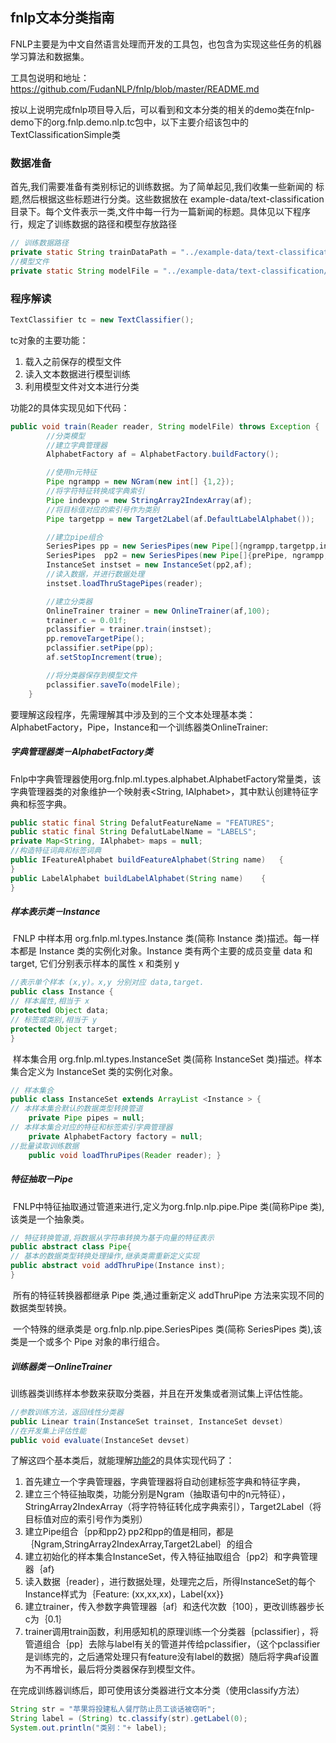 ## fnlp文本分类指南

FNLP主要是为中文自然语言处理而开发的工具包，也包含为实现这些任务的机器学习算法和数据集。

工具包说明和地址：https://github.com/FudanNLP/fnlp/blob/master/README.md

按以上说明完成fnlp项目导入后，可以看到和文本分类的相关的demo类在fnlp-demo下的org.fnlp.demo.nlp.tc包中，以下主要介绍该包中的TextClassificationSimple类

### 数据准备

首先,我们需要准备有类别标记的训练数据。为了简单起见,我们收集一些新闻的 标题,然后根据这些标题进行分类。这些数据放在 example-data/text-classification 目录下。每个文件表示一类,文件中每一行为一篇新闻的标题。具体见以下程序行，规定了训练数据的路径和模型存放路径

```java
// 训练数据路径
private static String trainDataPath = "../example-data/text-classification/";
//模型文件
private static String modelFile = "../example-data/text-classification/model.gz";
```

### 程序解读

```java
TextClassifier tc = new TextClassifier();
```

tc对象的主要功能：

1. 载入之前保存的模型文件
2. 读入文本数据进行模型训练
3. 利用模型文件对文本进行分类

<span id="jump">功能2</span>的具体实现见如下代码：

```java
public void train(Reader reader, String modelFile) throws Exception {
		//分类模型
		//建立字典管理器
		AlphabetFactory af = AlphabetFactory.buildFactory();

		//使用n元特征
		Pipe ngrampp = new NGram(new int[] {1,2});
		//将字符特征转换成字典索引
		Pipe indexpp = new StringArray2IndexArray(af);
		//将目标值对应的索引号作为类别
		Pipe targetpp = new Target2Label(af.DefaultLabelAlphabet());		

		//建立pipe组合
		SeriesPipes pp = new SeriesPipes(new Pipe[]{ngrampp,targetpp,indexpp});
		SeriesPipes  pp2 = new SeriesPipes(new Pipe[]{prePipe, ngrampp,targetpp,indexpp});
		InstanceSet instset = new InstanceSet(pp2,af);
		//读入数据，并进行数据处理
		instset.loadThruStagePipes(reader);

		//建立分类器		
		OnlineTrainer trainer = new OnlineTrainer(af,100);
		trainer.c = 0.01f;
		pclassifier = trainer.train(instset);
		pp.removeTargetPipe();
		pclassifier.setPipe(pp);
		af.setStopIncrement(true);

		//将分类器保存到模型文件
		pclassifier.saveTo(modelFile);	
	}
```

​	要理解这段程序，先需理解其中涉及到的三个文本处理基本类：AlphabetFactory，Pipe，Instance和一个训练器类OnlineTrainer:

##### 字典管理器类－AlphabetFactory类

​	Fnlp中字典管理器使用org.fnlp.ml.types.alphabet.AlphabetFactory常量类，该字典管理器类的对象维护一个映射表<String, IAlphabet>，其中默认创建特征字典和标签字典。

```java
public static final String DefalutFeatureName = "FEATURES";
public static final String DefalutLabelName = "LABELS";
private Map<String, IAlphabet> maps = null;
//构造特征词典和标签词典
public IFeatureAlphabet buildFeatureAlphabet(String name)	{
}
public LabelAlphabet buildLabelAlphabet(String name)	{
}
```

##### 样本表示类－Instance

​	FNLP 中样本用 org.fnlp.ml.types.Instance 类(简称 Instance 类)描述。每一样 本都是 Instance 类的实例化对象。Instance 类有两个主要的成员变量 data 和 target, 它们分别表示样本的属性 x 和类别 y

```java
//表示单个样本 (x,y)。x,y 分别对应 data,target. 
public class Instance {
// 样本属性,相当于 x 
protected Object data; 
// 标签或类别,相当于 y 
protected Object target;
}
```

​	样本集合用 org.fnlp.ml.types.InstanceSet 类(简称 InstanceSet 类)描述。样本集合定义为 InstanceSet 类的实例化对象。

```java
// 样本集合
public class InstanceSet extends ArrayList <Instance > {
// 本样本集合默认的数据类型转换管道 
	private Pipe pipes = null;
// 本样本集合对应的特征和标签索引字典管理器
	private AlphabetFactory factory = null;
//批量读取训练数据 
	public void loadThruPipes(Reader reader); }
```

##### 特征抽取－Pipe

​	FNLP中特征抽取通过管道来进行,定义为org.fnlp.nlp.pipe.Pipe 类(简称Pipe 类),该类是一个抽象类。

```java
// 特征转换管道,将数据从字符串转换为基于向量的特征表示 
public abstract class Pipe{
// 基本的数据类型转换处理操作,继承类需重新定义实现
public abstract void addThruPipe(Instance inst); 
}
```

​	所有的特征转换器都继承 Pipe 类,通过重新定义 addThruPipe 方法来实现不同的数据类型转换。

​	一个特殊的继承类是 org.fnlp.nlp.pipe.SeriesPipes 类(简称 SeriesPipes 类),该 类是一个或多个 Pipe 对象的串行组合。

##### 训练器类－OnlineTrainer

​	训练器类训练样本参数来获取分类器，并且在开发集或者测试集上评估性能。

```java
//参数训练方法，返回线性分类器
public Linear train(InstanceSet trainset, InstanceSet devset)
//在开发集上评估性能
public void evaluate(InstanceSet devset)
```

了解这四个基本类后，就能理解[功能2](#jump)的具体实现代码了：

1. 首先建立一个字典管理器，字典管理器将自动创建标签字典和特征字典，
2. 建立三个特征抽取类，功能分别是Ngram（抽取语句中的n元特征），StringArray2IndexArray（将字符特征转化成字典索引），Target2Label（将目标值对应的索引号作为类别）
3. 建立Pipe组合｛pp和pp2｝pp2和pp的值是相同，都是｛Ngram,StringArray2IndexArray,Target2Label｝的组合
4. 建立初始化的样本集合InstanceSet，传入特征抽取组合｛pp2｝和字典管理器｛af｝
5. 读入数据｛reader｝，进行数据处理，处理完之后，所得InstanceSet的每个Instance样式为｛Feature: (xx,xx,xx)，Label{xx}｝
6. 建立trainer，传入参数字典管理器｛af｝和迭代次数｛100｝，更改训练器步长c为｛0.1｝
7. trainer调用train函数，利用感知机的原理训练一个分类器｛pclassifier｝，将管道组合｛pp｝去除与label有关的管道并传给pclassifier，（这个pclassifier是训练完的，之后通常处理只有feature没有label的数据）随后将字典af设置为不再增长，最后将分类器保存到模型文件。

在完成训练器训练后，即可使用该分类器进行文本分类（使用classify方法）

```java
String str = "苹果将投建私人餐厅防止员工谈话被窃听";
String label = (String) tc.classify(str).getLabel(0);
System.out.println("类别："+ label);
```

